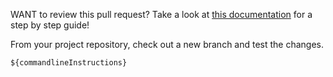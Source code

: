 <!-- Note: Commandline instructions are added into where the placeholder string first appears --->

WANT to review this pull request? Take a look at [this documentation](https://github.com/hackforla/website/wiki/How-to-Review-Pull-Requests) for a step by step guide!

From your project repository, check out a new branch and test the changes.

```
${commandlineInstructions}
```
